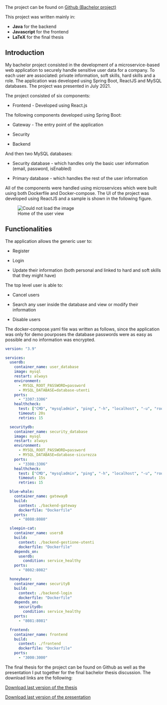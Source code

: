 The project can be found on <a href="https://github.com/S3gmentati0nFaultUni/Anagrafica-Aziendale">Github (Bachelor project)</a>

This project was written mainly in:

- **Java** for the backend
- **Javascript** for the frontend
- **LaTeX** for the final thesis

<h2> Introduction </h2>
My bachelor project consisted in the development of a microservice-based web application to securely handle sensitive user data for a company. To each user are associated: private information, soft skills, hard skills and a role. The application was developed using Spring Boot, ReactJS and MySQL databases. The project was presented in July 2021.

The project consisted of six components:

- Frontend - Developed using React.js

The following components developed using Spring Boot:

- Gateway - The entry point of the application

- Security

- Backend

And then two MySQL databases:

- Security database - which handles only the basic user information (email, password, isEnabled)

- Primary database - which handles the rest of the user information

All of the components were handled using microservices which were built using both Dockerfile and Docker-compose. The UI of the project was developed using ReactJS and a sample is shown in the following figure.

<figure>
  <img src="../assets/frontend.png" alt="Could not load the image">
  <figcaption>Home of the user view</figcaption>
</figure>

<h2> Functionalities </h2>
The application allows the generic user to:

- Register

- Login

- Update their information (both personal and linked to hard and soft skills that they might have)

The top level user is able to:

- Cancel users

- Search any user inside the database and view or modify their information

- Disable users

The docker-compose.yaml file was written as follows, since the application was only for demo pourposes the database passwords were as easy as possible and no information was encrypted.

```yaml
version: "3.9"

services:
  userdb:
    container_name: user_database
    image: mysql
    restart: always
    environment:
      - MYSQL_ROOT_PASSWORD=password
      - MYSQL_DATABASE=database-utenti
    ports:
      - "3307:3306"
    healthcheck:
      test: ["CMD", "mysqladmin", "ping", "-h", "localhost", "-u", "root", "-p password"]
      timeout: 20s
      retries: 15

  securitydb:
    container_name: security_database
    image: mysql
    restart: always
    environment:
      - MYSQL_ROOT_PASSWORD=password
      - MYSQL_DATABASE=database-sicurezza
    ports:
      - "3308:3306"
    healthcheck:
      test: ["CMD", "mysqladmin", "ping", "-h", "localhost", "-u", "root", "-p password"]
      timeout: 15s
      retries: 15

  blue-whale:
    container_name: gatewayB
    build:
      context: ./backend-gateway
      dockerfile: "Dockerfile"
    ports:
      - "8080:8080"

  sleepin-cat:
    container_name: usersB
    build:
      context: ./backend-gestione-utenti
      dockerfile: "Dockerfile"
    depends_on:
      userdb:
        condition: service_healthy
    ports:
      - "8082:8082"

  honeybear:
    container_name: securityB
    build:
      context: ./backend-login
      dockerfile: "Dockerfile"
    depends_on:
      securitydb:
        condition: service_healthy
    ports:
      - "8081:8081"

  frontend:
    container_name: frontend
    build:
      context: ./frontend
      dockerfile: "Dockerfile"
    ports:
      - "3000:3000"
```

The final thesis for the project can be found on Github as well as the presentation I put together for the final bachelor thesis discussion. The download links are the following:

<a href="https://github.com/S3gmentati0nFaultUni/Tesi-triennale/releases/download/Major/Tesi.pdf">Download last version of the thesis</a>

<a href="https://github.com/S3gmentati0nFaultUni/Tesi-triennale/releases/download/Major/Presentazione.pdf">Download last version of the presentation</a>
